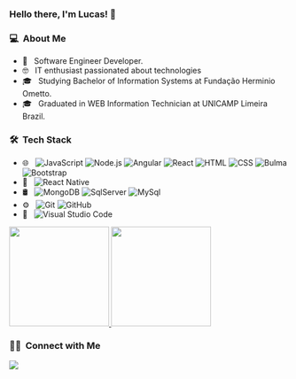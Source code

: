 ### Hello there, I'm Lucas! 👋

<h3> 💻 &nbsp;About Me </h3>

- 🤔 &nbsp; Software Engineer Developer.
- :nerd_face: &nbsp; IT enthusiast passionated about technologies
- 🎓 &nbsp; Studying Bachelor of Information Systems at Fundação Herminio Ometto.
- 🎓 &nbsp; Graduated in WEB Information Technician at UNICAMP Limeira Brazil.


<h3> 🛠 &nbsp;Tech Stack</h3>

- 🌐 &nbsp;
  ![JavaScript](https://img.shields.io/badge/-JavaScript-333333?style=flat&logo=javascript)
  ![Node.js](https://img.shields.io/badge/-Node.js-333333?style=flat&logo=node.js)
  ![Angular](https://img.shields.io/badge/-Angular-333333?style=flat&logo=angular)
  ![React](https://img.shields.io/badge/-React-333333?style=flat&logo=react)
  ![HTML](https://img.shields.io/badge/-HTML-333333?style=flat&logo=HTML5)
  ![CSS](https://img.shields.io/badge/-CSS-333333?style=flat&logo=CSS3&logoColor=1572B6)
  ![Bulma](https://img.shields.io/badge/-Bulma-333333?style=flat&logo=bulma&logoColor=563D7C)
  ![Bootstrap](https://img.shields.io/badge/-Bootstrap-333333?style=flat&logo=Bootstrap)
- :iphone: &nbsp;
  ![React Native](https://img.shields.io/badge/-ReactNative-333333?style=flat&logo=react)
- 🛢 &nbsp;
  ![MongoDB](https://img.shields.io/badge/-MongoDB-333333?style=flat&logo=mongodb)
  ![SqlServer](https://img.shields.io/badge/-SqlServer-333333?style=flat&logo=Microsoft%20SQL%20Server)
  ![MySql](https://img.shields.io/badge/-MySql-333333?style=flat&logo=MySQL)
- ⚙️ &nbsp;
  ![Git](https://img.shields.io/badge/-Git-333333?style=flat&logo=git)
  ![GitHub](https://img.shields.io/badge/-GitHub-333333?style=flat&logo=github)
- 🔧 &nbsp;
  ![Visual Studio Code](https://img.shields.io/badge/-Visual%20Studio%20Code-333333?style=flat&logo=visual-studio-code&logoColor=007ACC)


<p>
<a href="https://github.com/AVS1508">
  <img height="180em" src="https://github-readme-stats.vercel.app/api?username=laobevilaqua&show_icons=true&theme=radical" />
  <img height="180em" src="https://github-readme-stats-eight-theta.vercel.app/api/top-langs/?username=laobevilaqua&theme=radical&layout=compact&exclude_lang=java+r" />
</a>
</p>


<h3> 🤝🏻 &nbsp;Connect with Me </h3>
<a href="https://www.linkedin.com/in/laobevilaqua/"><img src="https://img.shields.io/badge/-Lucas%20Bevilaqua%20Araujo%20De%20Oliveira-0077B5?style=flat-square&logo=Linkedin&logoColor=white"/></a>



